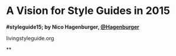 # A Vision for Style Guides in 2015
**#styleguide15; by Nico Hagenburger, [@Hagenburger](http://twitter.com/Hagenburger)**

livingstyleguide.org

**